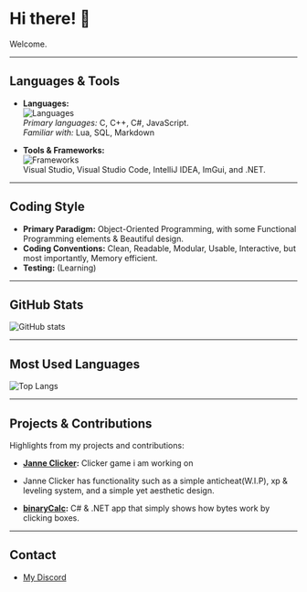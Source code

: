 # Hi there! 👋

Welcome.

---

##  Languages & Tools

- **Languages:**  
  ![Languages](https://img.shields.io/github/languages/top/)  
  *Primary languages:* C, C++, C#, JavaScript.  
  *Familiar with:* Lua, SQL, Markdown

- **Tools & Frameworks:**  
  ![Frameworks](https://simpleicons.org/icons/dotnet.svg)  
  Visual Studio, Visual Studio Code, IntelliJ IDEA, ImGui, and .NET.

---

## Coding Style

- **Primary Paradigm:** Object-Oriented Programming, with some Functional Programming elements & Beautiful design.
- **Coding Conventions:** Clean, Readable, Modular, Usable, Interactive, but most importantly, Memory efficient.
- **Testing:** (Learning)

---

## GitHub Stats

![GitHub stats](https://github-readme-stats.vercel.app/api?username=telnorp&show_icons=true&theme=radical)

---

## Most Used Languages

![Top Langs](https://github-readme-stats.vercel.app/api/top-langs/?username=telnorp&layout=compact&langs_count=6&theme=radical)

---

## Projects & Contributions

Highlights from my projects and contributions:
- **[Janne Clicker](https://github.com/telnorp/games/tree/main/clicker):** Clicker game i am working on
- Janne Clicker has functionality such as a simple anticheat(W.I.P), xp & leveling system, and a simple yet aesthetic design.

- **[binaryCalc](https://github.com/telnorp/binaryCalc):** C# & .NET app that simply shows how bytes work by clicking boxes.
  
---

## Contact

- [My Discord](https://discord.com/users/1076140426551107704)
